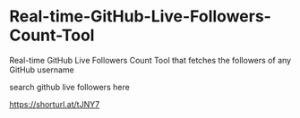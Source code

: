 # Real-time-GitHub-Live-Followers-Count-Tool
Real-time GitHub Live Followers Count Tool that fetches the followers of any GitHub username

search github live followers here

https://shorturl.at/tJNY7

